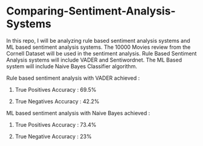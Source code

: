 # Comparing-Sentiment-Analysis-Systems
In this repo, I will be analyzing rule based sentiment analysis systems and ML based sentiment analysis systems. The 10000 Movies review from the Cornell Dataset will be used in the sentiment analysis.
Rule Based Sentiment Analysis systems will include VADER and Sentiwordnet. 
The ML Based system will include Naive Bayes Classifier algorithm.

Rule based sentiment analysis with VADER achieved :

1. True Positives Accuracy : 69.5%

2. True Negatives Accuracy : 42.2%

ML based sentiment analysis with Naive Bayes achieved : 

1. True Positives Accuracy : 73.4%

2. True Negative Accuracy : 23%

